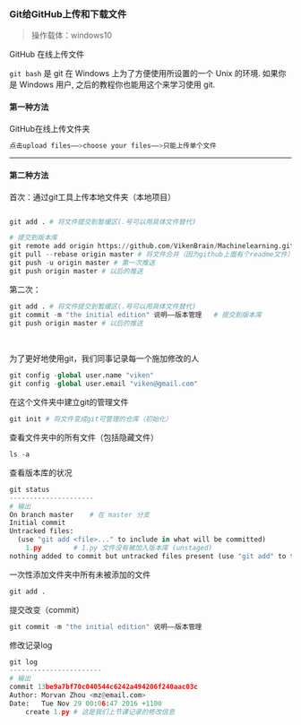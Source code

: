### Git给GitHub上传和下载文件

> 操作载体：windows10

GitHub 在线上传文件

`git bash` 是 git 在 Windows 上为了方便使用所设置的一个 Unix 的环境. 如果你是 Windows 用户, 之后的教程你也能用这个来学习使用 git.

#### 第一种方法

GitHub在线上传文件夹

```python
点击upload files——>choose your files——>只能上传单个文件
```

---

#### 第二种方法

首次：通过git工具上传本地文件夹（本地项目）

```python

git add . # 将文件提交到暂缓区(.号可以用具体文件替代)

# 提交到版本库
git remote add origin https://github.com/VikenBrain/Machinelearning.git # GitHub地址
git pull --rebase origin master # 将文件合并（因为github上面有个readme文件）
git push -u origin master # 第一次推送
git push origin master # 以后的推送
```

第二次：

```python
git add . # 将文件提交到暂缓区(.号可以用具体文件替代)
git commit -m "the initial edition" 说明——版本管理   # 提交到版本库
git push origin master # 以后的推送
```



​    

为了更好地使用git，我们同事记录每一个施加修改的人

```python
git config -global user.name "viken"
git config -global user.email "viken@gmail.com"
```

在这个文件夹中建立git的管理文件

```python
git init # 将文件变成git可管理的仓库（初始化）
```

查看文件夹中的所有文件（包括隐藏文件）

```python
ls -a
```

查看版本库的状况

```python
git status
---------------------
# 输出
On branch master    # 在 master 分支
Initial commit
Untracked files:    
  (use "git add <file>..." to include in what will be committed)
	1.py        # 1.py 文件没有被加入版本库 (unstaged)
nothing added to commit but untracked files present (use "git add" to track)
```

一次性添加文件夹中所有未被添加的文件

```python
git add .
```

提交改变（commit）

```python
git commit -m "the initial edition" 说明——版本管理
```

修改记录log

```python
git log
-----------------------
# 输出
commit 13be9a7bf70c040544c6242a494206f240aac03c
Author: Morvan Zhou <mz@email.com>
Date:   Tue Nov 29 00:06:47 2016 +1100
    create 1.py # 这是我们上节课记录的修改信息
```



